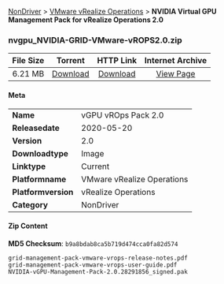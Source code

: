 
[NonDriver](/README.md)  >  [VMware vRealize Operations](/index/NonDriver/VMware_vRealize_Operations.md)  >  **NVIDIA Virtual GPU Management Pack for vRealize Operations 2.0**


### nvgpu_NVIDIA-GRID-VMware-vROPS2.0.zip

| **File Size** | **Torrent**  | **HTTP Link** | **Internet Archive** |
|:-------------:|:------------:|:-------------:|:--------------------:|
| 6.21 MB |  [Download](https://archive.org/download/nvgpu_NVIDIA-GRID-VMware-vROPS2.0.zip/nvgpu_NVIDIA-GRID-VMware-vROPS2.0.zip_archive.torrent)       | [Download](https://archive.org/compress/nvgpu_NVIDIA-GRID-VMware-vROPS2.0.zip) | [View Page](https://archive.org/details/nvgpu_NVIDIA-GRID-VMware-vROPS2.0.zip)       |

#### Meta

<table>
<tr><td><strong>Name</strong></td><td>vGPU vROps Pack 2.0</td></tr>
<tr><td><strong>Releasedate</strong></td><td>2020-05-20</td></tr>
<tr><td><strong>Version</strong></td><td>2.0</td></tr>
<tr><td><strong>Downloadtype</strong></td><td>Image</td></tr>
<tr><td><strong>Linktype</strong></td><td>Current</td></tr>
<tr><td><strong>Platformname</strong></td><td>VMware vRealize Operations</td></tr>
<tr><td><strong>Platformversion</strong></td><td>vRealize Operations</td></tr>
<tr><td><strong>Category</strong></td><td>NonDriver</td></tr>
</table>

#### Zip Content

**MD5 Checksum**: `b9a8bdab8ca5b719d474cca0fa82d574`

```text
grid-management-pack-vmware-vrops-release-notes.pdf
grid-management-pack-vmware-vrops-user-guide.pdf
NVIDIA-vGPU-Management-Pack-2.0.28291856_signed.pak
```